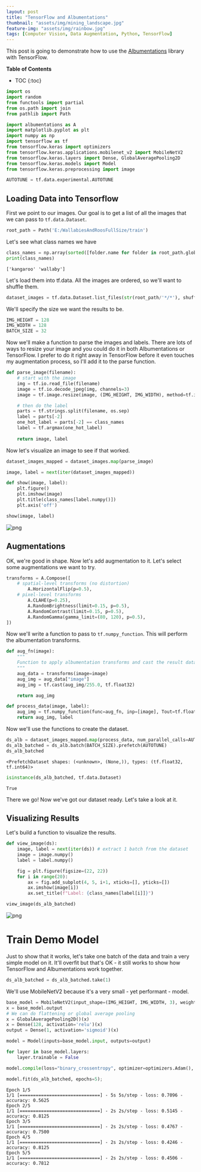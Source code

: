 ```yaml
---
layout: post
title: "TensorFlow and Albumentations"
thumbnail: "assets/img/mining_landscape.jpg"
feature-img: "assets/img/rainbow.jpg"
tags: [Computer Vision, Data Augmentation, Python, TensorFlow]
---
```


This post is going to demonstrate how to use the [Albumentations](https://albumentations.ai/) library with TensorFlow.

<b>Table of Contents</b>
* TOC
{:toc}


```python
import os
import random
from functools import partial
from os.path import join
from pathlib import Path

import albumentations as A
import matplotlib.pyplot as plt
import numpy as np
import tensorflow as tf
from tensorflow.keras import optimizers
from tensorflow.keras.applications.mobilenet_v2 import MobileNetV2
from tensorflow.keras.layers import Dense, GlobalAveragePooling2D
from tensorflow.keras.models import Model
from tensorflow.keras.preprocessing import image
```


```python
AUTOTUNE = tf.data.experimental.AUTOTUNE
```

## Loading Data into Tensorflow

First we point to our images. Our goal is to get a list of all the images that we can pass to `tf.data.Dataset`.


```python
root_path = Path('E:/WallabiesAndRoosFullSize/train')
```

Let's see what class names we have


```python
class_names = np.array(sorted([folder.name for folder in root_path.glob('*')]))
print(class_names)
```

    ['kangaroo' 'wallaby']
    

Let's load them into tf.data. All the images are ordered, so we'll want to shuffle them.


```python
dataset_images = tf.data.Dataset.list_files(str(root_path/'*/*'), shuffle=True)
```

We'll specify the size we want the results to be.


```python
IMG_HEIGHT = 128
IMG_WIDTH = 128
BATCH_SIZE = 32
```

Now we'll make a function to parse the images and labels. There are lots of ways to resize your image and you could do it in both Albumentations or TensorFlow. I prefer to do it right away in TensorFlow before it even touches my augmentation process, so I'll add it to the parse function.


```python
def parse_image(filename):
    # start with the image
    img = tf.io.read_file(filename)
    image = tf.io.decode_jpeg(img, channels=3)
    image = tf.image.resize(image, (IMG_HEIGHT, IMG_WIDTH), method=tf.image.ResizeMethod.NEAREST_NEIGHBOR)

    # then do the label
    parts = tf.strings.split(filename, os.sep)
    label = parts[-2]
    one_hot_label = parts[-2] == class_names
    label = tf.argmax(one_hot_label)
    
    return image, label
```

Now let's visualize an image to see if that worked.


```python
dataset_images_mapped = dataset_images.map(parse_image)
```


```python
image, label = next(iter(dataset_images_mapped))
```


```python
def show(image, label):
    plt.figure()
    plt.imshow(image)
    plt.title(class_names[label.numpy()])
    plt.axis('off')

show(image, label)
```


    
![png](2021-01-26-Tensorflow-and-Albumentations_files/2021-01-26-Tensorflow-and-Albumentations_19_0.png)
    


## Augmentations

OK, we're good in shape. Now let's add augmentation to it. Let's select some augmentations we want to try.


```python
transforms = A.Compose([
    # spatial-level transforms (no distortion)
        A.HorizontalFlip(p=0.5),
    # pixel-level transforms
        A.CLAHE(p=0.25),
        A.RandomBrightness(limit=0.15, p=0.5),
        A.RandomContrast(limit=0.15, p=0.5),
        A.RandomGamma(gamma_limit=(80, 120), p=0.5),
])
```

Now we'll write a function to pass to `tf.numpy_function`. This will perform the albumentation transforms.


```python
def aug_fn(image):
    """
    Function to apply albumentation transforms and cast the result data type.
    """
    aug_data = transforms(image=image)
    aug_img = aug_data["image"]
    aug_img = tf.cast(aug_img/255.0, tf.float32)

    return aug_img
```


```python
def process_data(image, label):
    aug_img = tf.numpy_function(func=aug_fn, inp=[image], Tout=tf.float32)
    return aug_img, label
```

Now we'll use the functions to create the dataset.


```python
ds_alb = dataset_images_mapped.map(process_data, num_parallel_calls=AUTOTUNE).prefetch(AUTOTUNE)
ds_alb_batched = ds_alb.batch(BATCH_SIZE).prefetch(AUTOTUNE)
ds_alb_batched
```




    <PrefetchDataset shapes: (<unknown>, (None,)), types: (tf.float32, tf.int64)>




```python
isinstance(ds_alb_batched, tf.data.Dataset)
```




    True



There we go! Now we've got our dataset ready. Let's take a look at it.

## Visualizing Results

Let's build a function to visualize the results.


```python
def view_image(ds):
    image, label = next(iter(ds)) # extract 1 batch from the dataset
    image = image.numpy()
    label = label.numpy()

    fig = plt.figure(figsize=(22, 22))
    for i in range(20):
        ax = fig.add_subplot(4, 5, i+1, xticks=[], yticks=[])
        ax.imshow(image[i])
        ax.set_title(f"Label: {class_names[label[i]]}")
```


```python
view_image(ds_alb_batched)
```


    
![png](2021-01-26-Tensorflow-and-Albumentations_files/2021-01-26-Tensorflow-and-Albumentations_33_0.png)
    


# Train Demo Model

Just to show that it works, let's take one batch of the data and train a very simple model on it. It'll overfit but that's OK - it still works to show how TensorFlow and Albumentations work together.


```python
ds_alb_batched = ds_alb_batched.take(1)
```

We'll use MobileNetV2 because it's a very small - yet performant - model.


```python
base_model = MobileNetV2(input_shape=(IMG_HEIGHT, IMG_WIDTH, 3), weights='imagenet', include_top=False)
x = base_model.output
# We can do flattening or global average pooling
x = GlobalAveragePooling2D()(x)
x = Dense(128, activation='relu')(x)
output = Dense(1, activation='sigmoid')(x)
```


```python
model = Model(inputs=base_model.input, outputs=output)
```


```python
for layer in base_model.layers:
    layer.trainable = False
```


```python
model.compile(loss="binary_crossentropy", optimizer=optimizers.Adam(), metrics=["accuracy"])
```


```python
model.fit(ds_alb_batched, epochs=5);
```

    Epoch 1/5
    1/1 [==============================] - 5s 5s/step - loss: 0.7096 - accuracy: 0.5625
    Epoch 2/5
    1/1 [==============================] - 2s 2s/step - loss: 0.5145 - accuracy: 0.8125
    Epoch 3/5
    1/1 [==============================] - 2s 2s/step - loss: 0.4767 - accuracy: 0.7500
    Epoch 4/5
    1/1 [==============================] - 2s 2s/step - loss: 0.4246 - accuracy: 0.8125
    Epoch 5/5
    1/1 [==============================] - 2s 2s/step - loss: 0.4506 - accuracy: 0.7812
    
